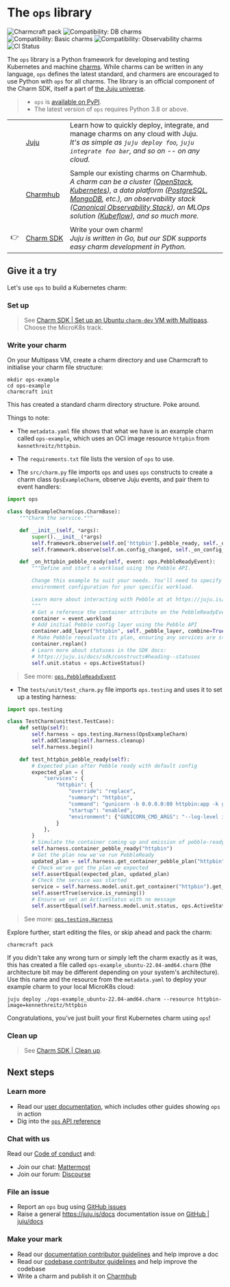 # The `ops` library

![Charmcraft pack](https://github.com/canonical/actions/workflows/charmcraft.yml/badge.svg)
![Compatibility: DB charms](https://github.com/canonical/actions/workflows/db-charm-tests.yml/badge.svg)
![Compatibility: Basic charms](https://github.com/canonical/actions/workflows/hello-charm-tests.yml/badge.svg)
![Compatibility: Observability charms](https://github.com/canonical/actions/workflows/observability-charm-tests.yml/badge.svg)
![CI Status](https://github.com/canonical/actions/workflows/framework-tests.yml/badge.svg)

The `ops` library is a Python framework for developing and testing Kubernetes and machine [charms](https://juju.is/docs/sdk/charmed-operators). While charms can be written in any language, `ops` defines the latest standard, and charmers are encouraged to use Python with `ops` for all charms. The library is an official component of the Charm SDK, itself a part of [the Juju universe](https://juju.is/).

> - `ops` is  [available on PyPI](https://pypi.org/project/ops/).
> - The latest version of `ops` requires Python 3.8 or above.

||||
|-|-|- |
|| [Juju](https://juju.is/docs/juju) | Learn how to quickly deploy, integrate, and manage charms on any cloud with Juju. <br>  _It's as simple as `juju deploy foo`, `juju integrate foo bar`, and so on -- on any cloud._ |
||||
|| [Charmhub](https://charmhub.io/) | Sample our existing charms on Charmhub. <br> _A charm can be a cluster ([OpenStack](https://charmhub.io/openstack-base), [Kubernetes](https://charmhub.io/charmed-kubernetes)), a data platform ([PostgreSQL](https://charmhub.io/postgresql-k8s), [MongoDB](https://charmhub.io/mongodb), etc.), an observability stack ([Canonical Observability Stack](https://charmhub.io/cos-lite)), an MLOps solution ([Kubeflow](https://charmhub.io/kubeflow)), and so much more._ |
||||
|:point_right:| [Charm&nbsp;SDK](https://juju.is/docs/sdk)  | Write your own charm! <br> _Juju is written in Go, but our SDK supports easy charm development in Python._  |

## Give it a try

Let's use `ops` to build a Kubernetes charm:

### Set up

> See [Charm SDK | Set up an Ubuntu `charm-dev` VM with Multipass](https://juju.is/docs/sdk/dev-setup#heading--automatic-set-up-an-ubuntu-charm-dev-vm-with-multipass). <br> Choose the MicroK8s track.


### Write your charm

On your Multipass VM, create a charm directory and use Charmcraft to initialise your charm file structure:

```shell-script
mkdir ops-example
cd ops-example
charmcraft init
```
This has created a standard charm directory structure. Poke around. 

Things to note:

- The `metadata.yaml` file shows that what we have is an example charm called `ops-example`, which uses an OCI image resource `httpbin` from `kennethreitz/httpbin`.

- The `requirements.txt` file lists the version of `ops` to use.

- The `src/charm.py` file imports `ops` and uses `ops` constructs to create a charm class `OpsExampleCharm`, observe Juju events, and pair them to event handlers:

```python
import ops

class OpsExampleCharm(ops.CharmBase):
    """Charm the service."""

    def __init__(self, *args):
        super().__init__(*args)
        self.framework.observe(self.on['httpbin'].pebble_ready, self._on_httpbin_pebble_ready)
        self.framework.observe(self.on.config_changed, self._on_config_changed)

    def _on_httpbin_pebble_ready(self, event: ops.PebbleReadyEvent):
        """Define and start a workload using the Pebble API.

        Change this example to suit your needs. You'll need to specify the right entrypoint and
        environment configuration for your specific workload.

        Learn more about interacting with Pebble at at https://juju.is/docs/sdk/pebble.
        """
        # Get a reference the container attribute on the PebbleReadyEvent
        container = event.workload
        # Add initial Pebble config layer using the Pebble API
        container.add_layer("httpbin", self._pebble_layer, combine=True)
        # Make Pebble reevaluate its plan, ensuring any services are started if enabled.
        container.replan()
        # Learn more about statuses in the SDK docs:
        # https://juju.is/docs/sdk/constructs#heading--statuses
        self.unit.status = ops.ActiveStatus()
```

> See more: [`ops.PebbleReadyEvent`](https://ops.readthedocs.io/en/latest/index.html#ops.PebbleReadyEvent)

- The `tests/unit/test_charm.py` file imports `ops.testing` and uses it to set up a testing harness:

```python
import ops.testing

class TestCharm(unittest.TestCase):
    def setUp(self):
        self.harness = ops.testing.Harness(OpsExampleCharm)
        self.addCleanup(self.harness.cleanup)
        self.harness.begin()

    def test_httpbin_pebble_ready(self):
        # Expected plan after Pebble ready with default config
        expected_plan = {
            "services": {
                "httpbin": {
                    "override": "replace",
                    "summary": "httpbin",
                    "command": "gunicorn -b 0.0.0.0:80 httpbin:app -k gevent",
                    "startup": "enabled",
                    "environment": {"GUNICORN_CMD_ARGS": "--log-level info"},
                }
            },
        }
        # Simulate the container coming up and emission of pebble-ready event
        self.harness.container_pebble_ready("httpbin")
        # Get the plan now we've run PebbleReady
        updated_plan = self.harness.get_container_pebble_plan("httpbin").to_dict()
        # Check we've got the plan we expected
        self.assertEqual(expected_plan, updated_plan)
        # Check the service was started
        service = self.harness.model.unit.get_container("httpbin").get_service("httpbin")
        self.assertTrue(service.is_running())
        # Ensure we set an ActiveStatus with no message
        self.assertEqual(self.harness.model.unit.status, ops.ActiveStatus())
```

> See more: [`ops.testing.Harness`](https://ops.readthedocs.io/en/latest/#ops.testing.Harness)


Explore further, start editing the files, or skip ahead and pack the charm:

```shell-script
charmcraft pack
```

If you didn't take any wrong turn or simply left the charm exactly as it was, this has created a file called `ops-example_ubuntu-22.04-amd64.charm` (the architecture bit may be different depending on your system's architecture). Use this name and the resource from the `metadata.yaml` to deploy your example charm to your local MicroK8s cloud:

```shell-script
juju deploy ./ops-example_ubuntu-22.04-amd64.charm --resource httpbin-image=kennethreitz/httpbin
```

Congratulations, you’ve just built your first Kubernetes charm using `ops`!

### Clean up

> See [Charm SDK | Clean up](https://juju.is/docs/sdk/dev-setup#heading--automatic-set-up-an-ubuntu-charm-dev-vm-with-multipass).

## Next steps

### Learn more
- Read our [user documentation](https://juju.is/docs/sdk/ops), which includes other guides showing `ops` in action
- Dig into the [`ops` API reference](https://ops.readthedocs.io/en/latest/)

### Chat with us

Read our [Code of conduct](https://ubuntu.com/community/code-of-conduct) and:
- Join our chat: [Mattermost](https://chat.charmhub.io/charmhub/channels/ops)
- Join our forum: [Discourse](https://discourse.charmhub.io/)
 
### File an issue

- Report an `ops` bug using [GitHub issues](https://github.com/canonical/operator/issues)
- Raise a general https://juju.is/docs documentation issue on [GitHub | juju/docs](https://github.com/juju/docs)

### Make your mark

- Read our [documentation contributor guidelines](https://discourse.charmhub.io/t/documentation-guidelines-for-contributors/1245) and help improve a doc
- Read our [codebase contributor guidelines](HACKING.md) and help improve the codebase
- Write a charm and publish it on [Charmhub](https://charmhub.io/)

